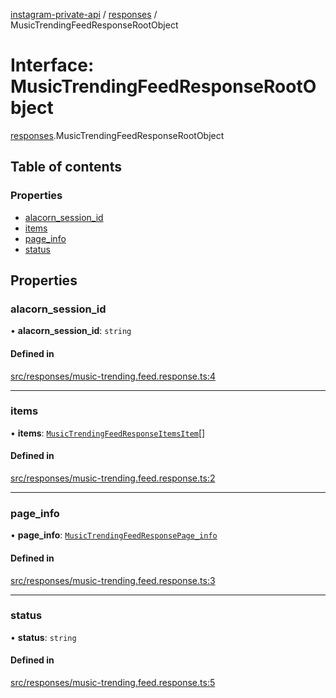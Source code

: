 [instagram-private-api](../../README.md) / [responses](../../modules/responses.md) / MusicTrendingFeedResponseRootObject

# Interface: MusicTrendingFeedResponseRootObject

[responses](../../modules/responses.md).MusicTrendingFeedResponseRootObject

## Table of contents

### Properties

- [alacorn\_session\_id](MusicTrendingFeedResponseRootObject.md#alacorn_session_id)
- [items](MusicTrendingFeedResponseRootObject.md#items)
- [page\_info](MusicTrendingFeedResponseRootObject.md#page_info)
- [status](MusicTrendingFeedResponseRootObject.md#status)

## Properties

### alacorn\_session\_id

• **alacorn\_session\_id**: `string`

#### Defined in

[src/responses/music-trending.feed.response.ts:4](https://github.com/Nerixyz/instagram-private-api/blob/b3351b9/src/responses/music-trending.feed.response.ts#L4)

___

### items

• **items**: [`MusicTrendingFeedResponseItemsItem`](MusicTrendingFeedResponseItemsItem.md)[]

#### Defined in

[src/responses/music-trending.feed.response.ts:2](https://github.com/Nerixyz/instagram-private-api/blob/b3351b9/src/responses/music-trending.feed.response.ts#L2)

___

### page\_info

• **page\_info**: [`MusicTrendingFeedResponsePage_info`](MusicTrendingFeedResponsePage_info.md)

#### Defined in

[src/responses/music-trending.feed.response.ts:3](https://github.com/Nerixyz/instagram-private-api/blob/b3351b9/src/responses/music-trending.feed.response.ts#L3)

___

### status

• **status**: `string`

#### Defined in

[src/responses/music-trending.feed.response.ts:5](https://github.com/Nerixyz/instagram-private-api/blob/b3351b9/src/responses/music-trending.feed.response.ts#L5)

